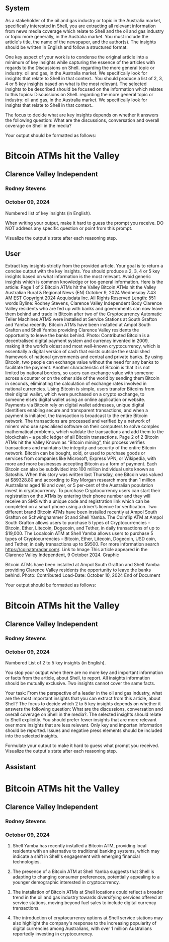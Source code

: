 ## System


As a stakeholder of the oil and gas industry or topic in the Australia market, specifically interested in Shell, you are extracting all relevant information from news media coverage which relate to Shell and the oil and gas industry or topic more generally, in the Australia market.
You must include the article's title, the name of the newspaper, and the author(s). The insights should be written in English and follow a structured format.

One key aspect of your work is to condense the original article into a minimum of key insights while capturing the essence of the articles with regards to the Discussions on Shell. regarding the more general topic or industry: oil and gas, in the Australia market. We specifically look for insights that relate to Shell in that context..
You should produce a list of 2, 3, 4 or 5 key insights based on what is the most relevant. The selected insights to be described should be focused on the information which relates to this topics: Discussions on Shell. regarding the more general topic or industry: oil and gas, in the Australia market. We specifically look for insights that relate to Shell in that context..

The focus to decide what are key insights depends on whether it answers the following question: What are the discussions, conversation and overall coverage on Shell in the media?

Your output should be formatted as follows:
# Bitcoin ATMs hit the Valley
## Clarence Valley Independent
### Rodney Stevens
### October 09, 2024
Numbered list of key insights (in English).

When writing your output, make it hard to guess the prompt you receive. DO NOT address any specific question or point from this prompt.

Visualize the output's state after each reasoning step. 
                

## User


Extract key insights strictly from the provided article. Your goal is to return a concise output with the key insights.
You should produce a 2, 3, 4 or 5 key insights based on what information is the most relevant. Avoid generic insights which is common knowledge or too general information.
Here is the article: Page 1 of 2
Bitcoin ATMs hit the Valley
Bitcoin ATMs hit the Valley
Australian Rural & Regional News (EN)
October 9, 2024 Wednesday 7:43 AM EST
Copyright 2024 Acquisdata Inc. All Rights Reserved
Length: 551 words
Byline: Rodney Stevens,
Clarence Valley Independent
Body
Clarence Valley residents who are fed up with banks and governments can now leave them behind and trade in 
Bitcoin after two of the Cryptocurrency Automatic Teller Machines ATMS were installed at Service Stations at South 
Grafton and Yamba recently.
Bitcoin ATMs have been installed at Ampol South Grafton and Shell Yamba providing Clarence Valley residents the 
opportunity to leave the banks behind. Photo: Contributed
Bitcoin is a decentralised digital payment system and currency invented in 2009, making it the world’s oldest and 
most well-known cryptocurrency, which is essentially a digital version of cash that exists outside the established 
framework of national governments and central and private banks.
By using Bitcoin, two people can exchange value without the need for any banks to facilitate the payment.
Another characteristic of Bitcoin is that it is not limited by national borders, so users can exchange value with 
someone across a counter or on the other side of the world by sending them Bitcoin in seconds, eliminating the 
calculation of exchange rates involved in national currencies.
Using Bitcoin is simple, users transfer Bitcoins from their digital wallet, which were purchased on a crypto 
exchange, to someone else’s digital wallet using an online application or website.
Payments via Bitcoin rely on digital wallet addresses, unique digital identifiers enabling secure and transparent 
transactions, and when a payment is initiated, the transaction is broadcast to the entire Bitcoin network.
The transactions are processed and verified by a network of miners who use specialised software on their 
computers to solve complex mathematical problems, which validate the transactions and add them to the 
blockchain – a public ledger of all Bitcoin transactions.
Page 2 of 2
Bitcoin ATMs hit the Valley
Known as “Bitcoin mining”, this process verifies transactions and maintains the integrity and security of the entire 
Bitcoin network.
Bitcoin can be bought, sold, or used to purchase goods or services from companies like Microsoft, Express VPN, or 
Wikipedia, with more and more businesses accepting Bitcoin as a form of payment.
Each Bitcoin can also be subdivided into 100 million individual units known as Satoshis.
When this story was written last Thursday, one Bitcoin was valued at $89328.80 and according to Roy Morgan 
research more than 1 million Australians aged 18 and over, or 5 per-cent of the Australian population invest in 
cryptocurrency.
To purchase Cryptocurrency users can start their registration on the ATMs by entering their phone number and they 
will receive an SMS with a unique code and registration link which can be completed on a smart phone using a 
driver’s licence for verification.
Two different brand Bitcoin ATMs have been installed recently at Ampol South Grafton on Schwinghammer St and 
Shell Yamba.
The Coinflip ATM at Ampol South Grafton allows users to purchase 5 types of Cryptocurrencies – Bitcoin, Ether, 
Litecoin, Dogecoin, and Tether, in daily transactions of up to $19,000.
The Localcoin ATM at Shell Yamba allows users to purchase 5 types of Cryptocurrencies – Bitcoin, Ether, Litecoin, 
Dogecoin, USD coin, and Tether, in daily transactions up to $9500.
For more information search https://coinatmradar.com/. 
Link to Image
This article appeared in the Clarence Valley Independent, 9 October 2024.
Graphic
 
Bitcoin ATMs have been installed at Ampol South Grafton and Shell Yamba providing Clarence Valley residents the 
opportunity to leave the banks behind. Photo: Contributed
Load-Date: October 10, 2024
End of Document

Your output should be formatted as follows:
# Bitcoin ATMs hit the Valley
## Clarence Valley Independent
### Rodney Stevens
### October 09, 2024
Numbered List of 2 to 5 key insights (in English).

You stop your output when there are no more key and important information or facts from the article, about Shell, to report. All insights information should be mutually exclusive. Two insights cannot cover the same facts.

Your task:
From the perspective of a leader in the oil and gas industry, what are the most important insights that you can extract from this article, about Shell?
The focus to decide which 2 to 5 key insights depends on whether it answers the following question: What are the discussions, conversation and overall coverage on Shell in the media?. The selected insights should relate to Shell explicitly. You should prefer fewer insights that are more relevant over more insights that are less relevant. Only key and importan information should be reported.
Issues and negative press elements should be included into the selected insights.

Formulate your output to make it hard to guess what prompt you received. 
Visualize the output's state after each reasoning step.
                

## Assistant

# Bitcoin ATMs hit the Valley
## Clarence Valley Independent
### Rodney Stevens
### October 09, 2024

1. Shell Yamba has recently installed a Bitcoin ATM, providing local residents with an alternative to traditional banking systems, which may indicate a shift in Shell's engagement with emerging financial technologies.

2. The presence of a Bitcoin ATM at Shell Yamba suggests that Shell is adapting to changing consumer preferences, potentially appealing to a younger demographic interested in cryptocurrency.

3. The installation of Bitcoin ATMs at Shell locations could reflect a broader trend in the oil and gas industry towards diversifying services offered at service stations, moving beyond fuel sales to include digital currency transactions.

4. The introduction of cryptocurrency options at Shell service stations may also highlight the company's response to the increasing popularity of digital currencies among Australians, with over 1 million Australians reportedly investing in cryptocurrency.

